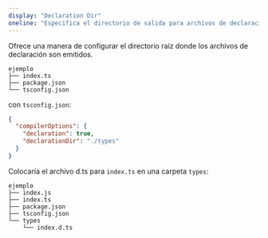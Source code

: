 ```yaml
---
display: "Declaration Dir"
oneline: "Especifica el directorio de salida para archivos de declaración generados."
---
```


Ofrece una manera de configurar el directorio raíz donde los archivos de declaración son emitidos.

```
ejemplo
├── index.ts
├── package.json
└── tsconfig.json
```

con `tsconfig.json`:

```json tsconfig
{
  "compilerOptions": {
    "declaration": true,
    "declarationDir": "./types"
  }
}
```

Colocaría el archivo d.ts para `index.ts` en una carpeta `types`:

```
ejemplo
├── index.js
├── index.ts
├── package.json
├── tsconfig.json
└── types
    └── index.d.ts
```
